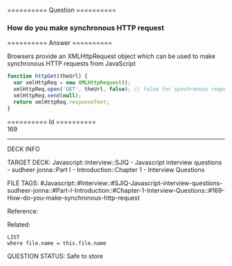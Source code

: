 ========== Question ==========  

### How do you make synchronous HTTP request  

========== Answer ==========  

Browsers provide an XMLHttpRequest object which can be used to make synchronous
HTTP requests from JavaScript

```javascript
function httpGet(theUrl) {
  var xmlHttpReq = new XMLHttpRequest();
  xmlHttpReq.open('GET', theUrl, false); // false for synchronous request
  xmlHttpReq.send(null);
  return xmlHttpReq.responseText;
}
```

========== Id ==========  
169

---

DECK INFO

TARGET DECK: Javascript::Interview::SJIQ - Javascript interview questions - sudheer jonna::Part I - Introduction::Chapter 1 - Interview Questions

FILE TAGS: #Javascript::#Interview::#SJIQ-Javascript-interview-questions-sudheer-jonna::#Part-I-Introduction::#Chapter-1-Interview-Questions::#169-How-do-you-make-synchronous-http-request

Reference:

Related:

```dataview
LIST
where file.name = this.file.name
```

QUESTION STATUS: Safe to store
